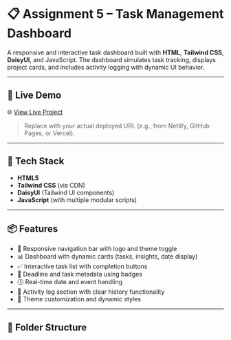 # 📋 Assignment 5 – Task Management Dashboard

A responsive and interactive task dashboard built with **HTML**, **Tailwind CSS**, **DaisyUI**, and JavaScript. The dashboard simulates task tracking, displays project cards, and includes activity logging with dynamic UI behavior.

---

## 🔗 Live Demo

🌐 [View Live Project](https://tanu42012.github.io/sanjib-assignment-5/)

> Replace with your actual deployed URL (e.g., from Netlify, GitHub Pages, or Vercel).

---

## 🧰 Tech Stack

- **HTML5**
- **Tailwind CSS** (via CDN)
- **DaisyUI** (Tailwind UI components)
- **JavaScript** (with multiple modular scripts)

---

## 📦 Features

- 🧩 Responsive navigation bar with logo and theme toggle  
- 📊 Dashboard with dynamic cards (tasks, insights, date display)  
- ✅ Interactive task list with completion buttons  
- 📅 Deadline and task metadata using badges  
- 🕓 Real-time date and event handling  
- 📜 Activity log section with clear history functionality  
- 🎨 Theme customization and dynamic styles

---

## 📂 Folder Structure

